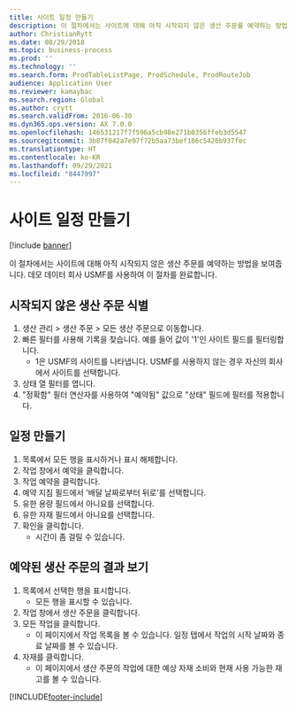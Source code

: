 ```yaml
---
title: 사이트 일정 만들기
description: 이 절차에서는 사이트에 대해 아직 시작되지 않은 생산 주문를 예약하는 방법을 보여줍니다.
author: ChristianRytt
ms.date: 08/29/2018
ms.topic: business-process
ms.prod: ''
ms.technology: ''
ms.search.form: ProdTableListPage, ProdSchedule, ProdRouteJob
audience: Application User
ms.reviewer: kamaybac
ms.search.region: Global
ms.author: crytt
ms.search.validFrom: 2016-06-30
ms.dyn365.ops.version: AX 7.0.0
ms.openlocfilehash: 146531217f7f596a5cb98e271b0356ffeb3d5547
ms.sourcegitcommit: 3b87f042a7e97f72b5aa73bef186c5426b937fec
ms.translationtype: HT
ms.contentlocale: ko-KR
ms.lasthandoff: 09/29/2021
ms.locfileid: "8447997"
---
```

# <a name="create-a-schedule-for-a-site"></a>사이트 일정 만들기

[!include [banner](../../includes/banner.md)]

이 절차에서는 사이트에 대해 아직 시작되지 않은 생산 주문를 예약하는 방법을 보여줍니다.  데모 데이터 회사 USMF를 사용하여 이 절차를 완료합니다.


## <a name="identify-production-orders-that-are-not-started"></a>시작되지 않은 생산 주문 식별
1. 생산 관리 > 생산 주문 > 모든 생산 주문으로 이동합니다.
2. 빠른 필터를 사용해 기록을 찾습니다. 예를 들어 값이 '1'인 사이트 필드를 필터링합니다.
    * 1은 USMF의 사이트를 나타냅니다. USMF를 사용하지 않는 경우 자신의 회사에서 사이트를 선택합니다.  
3. 상태 열 필터를 엽니다.
4. "정확함" 필터 연산자를 사용하여 "예약됨" 값으로 "상태" 필드에 필터를 적용합니다.

## <a name="create-a-schedule"></a>일정 만들기
1. 목록에서 모든 행을 표시하거나 표시 해제합니다.
2. 작업 창에서 예약을 클릭합니다.
3. 작업 예약을 클릭합니다.
4. 예약 지침 필드에서 '배달 날짜로부터 뒤로'를 선택합니다.
5. 유한 용량 필드에서 아니요를 선택합니다.
6. 유한 자재 필드에서 아니요를 선택합니다.
7. 확인을 클릭합니다.
    * 시간이 좀 걸릴 수 있습니다.  

## <a name="view-the-result-of-scheduled-production-orders"></a>예약된 생산 주문의 결과 보기
1. 목록에서 선택한 행을 표시합니다.
    * 모든 행을 표시할 수 있습니다.  
2. 작업 창에서 생산 주문을 클릭합니다.
3. 모든 작업을 클릭합니다.
    * 이 페이지에서 작업 목록을 볼 수 있습니다. 일정 탭에서 작업의 시작 날짜와 종료 날짜를 볼 수 있습니다.  
4. 자재를 클릭합니다.
    * 이 페이지에서 생산 주문의 작업에 대한 예상 자재 소비와 현재 사용 가능한 재고를 볼 수 있습니다.  



[!INCLUDE[footer-include](../../../includes/footer-banner.md)]